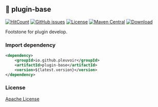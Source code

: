 
## :rocket: plugin-base

[![HitCount](http://hits.dwyl.io/pleuvoir/plugin-base.svg)](http://hits.dwyl.io/pleuvoir/plugin-base) 
[![GitHub issues](https://img.shields.io/github/issues/pleuvoir/plugin-base.svg)](https://github.com/pleuvoir/plugin-base/issues)
[![License](https://img.shields.io/badge/License-Apache%202.0-blue.svg?label=license)](https://github.com/pleuvoir/plugin-base/blob/master/LICENSE)
[![Maven Central](https://img.shields.io/maven-central/v/io.github.pleuvoir/plugin-base.svg?label=maven%20central)](https://oss.sonatype.org/#nexus-search;quick~plugin-base)
[![Download](https://img.shields.io/badge/downloads-master-green.svg)](https://codeload.github.com/pleuvoir/plugin-base/zip/master)

Footstone for plugin develop.

### Import dependency

```xml
<dependency>
	<groupId>io.github.pleuvoir</groupId>
	<artifactId>plugin-base</artifactId>
	<version>${latest.version}</version>
</dependency>
```

### License
[Apache License](LICENSE)

